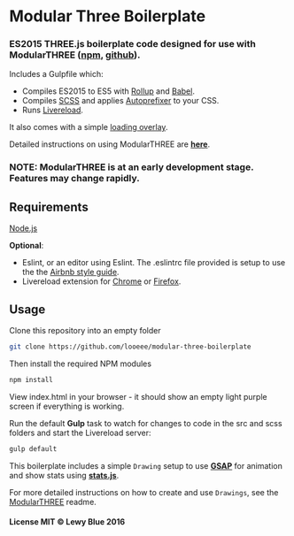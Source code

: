 Modular Three Boilerplate
========

### ES2015 THREE.js boilerplate code designed for use with ModularTHREE ([npm](https://www.npmjs.com/package/modular-three), [github](https://github.com/looeee/modular-three)). ###

Includes a Gulpfile which:
* Compiles ES2015 to ES5 with [Rollup](http://rollupjs.org/) and [Babel](https://babeljs.io/).
* Compiles [SCSS](http://sass-lang.com/) and applies [Autoprefixer](https://github.com/postcss/autoprefixer) to your CSS.
* Runs [Livereload](http://livereload.com/).

It also comes with a simple [loading overlay](http://jovey-zheng.github.io/loader/).

Detailed instructions on using ModularTHREE are [**here**](https://www.npmjs.com/package/modular-three).

### NOTE: ModularTHREE is at an early development stage. Features may change rapidly. ###

Requirements
------

[Node.js](https://nodejs.org)

**Optional**:
* Eslint, or an editor using Eslint. The .eslintrc file provided is setup to use the the [Airbnb style guide](https://github.com/airbnb/javascript).
* Livereload extension for [Chrome](https://chrome.google.com/webstore/detail/livereload/jnihajbhpnppcggbcgedagnkighmdlei) or [Firefox](https://addons.mozilla.org/en-US/firefox/addon/livereload/).

Usage
------

Clone this repository into an empty folder

```bash
git clone https://github.com/looeee/modular-three-boilerplate
```

Then install the required NPM modules

```bash
npm install
```

View index.html in your browser - it should show an empty light purple screen if everything is working.

Run the default **Gulp** task to watch for changes to code in the src and scss folders and start the Livereload server:

```bash
gulp default
```

This boilerplate includes a simple ```Drawing``` setup to use [**GSAP**](http://greensock.com/gsap) for animation and show stats using [**stats.js**](https://github.com/mrdoob/stats.js/).

For more detailed instructions on how to create and use ```Drawings```, see the [ModularTHREE](https://www.npmjs.com/package/modular-three) readme.

#### License MIT © Lewy Blue 2016 ####
